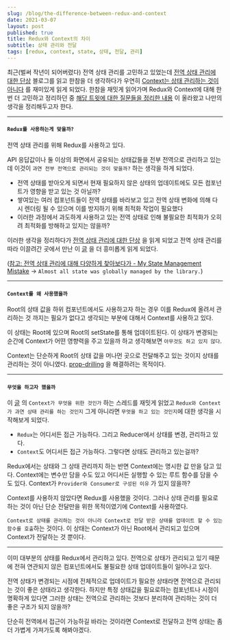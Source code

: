 ```yaml
---
slug: /blog/the-difference-between-redux-and-context
date: 2021-03-07
layout: post
published: true
title: Redux와 Context의 차이
subtitle: 상태 관리와 전달
tags: [redux, context, state, 상태, 전달, 관리]
---
```


최근(벌써 작년이 되어버렸다) 전역 상태 관리를 고민하고 있었는데 [전역 상태 관리에 대한 단상](https://jbee.io/react/thinking-about-global-state) 블로그를 읽고 한참을 더 생각하다가 우연히 [Context는 상태 관리하는 것이 아니다](https://twitter.com/acemarke/status/1347717322673414146) 를 재미있게 읽게 되었다. 한참을 재밋게 읽어가며 Redux와 Context에 대해 한번 더 고민하고 정리하던 중 [해당 트윗에 대한 질문들을 정리한 내용](https://blog.isquaredsoftware.com/2021/01/blogged-answers-why-react-context-is-not-a-state-management-tool-and-why-it-doesnt-replace-redux/) 이 올라왔고 나만의 생각을 정리해두고자 한다.

---

#### `Redux를 사용하는게 맞을까?`

전역 상태 관리를 위해 Redux를 사용하고 있다.

API 응답값이나 둘 이상의 화면에서 공유되는 상태값들을 전부 전역으로 관리하고 있는데 이것이 `과연 전부 전역으로 관리되는 것이 맞을까?` 하는 생각을 하게 되었다.

- 전역 상태를 받아오게 되면서 현재 필요하지 않은 상태의 업데이트에도 모든 컴포넌트가 영향을 받고 있는 것 아닐까?
- 쌓여있는 여러 컴포넌트들이 전역 상태를 바라보고 있고 전역 상태 변화에 의해 다시 렌더링 될 수 있으며 이를 방지하기 위해 최적화 작업이 필요했다
- 이러한 과정에서 과도하게 사용하고 있는 전역 상태로 인해 불필요한 최적화가 오히려 최적화를 방해하고 있지는 않을까?

이러한 생각을 정리하다가 [전역 상태 관리에 대한 단상](https://jbee.io/react/thinking-about-global-state) 을 읽게 되었고 전역 상태 관리를 따라 이끌려간 곳에서 만난 이 [글](https://twitter.com/acemarke/status/1347717322673414146) 을 더 흥미롭게 읽게 되었다.

([참고: 전역 상태 관리에 대해 다양하게 찾아보다가 - My State Management Mistake](https://epicreact.dev/my-state-management-mistake) → `Almost all state was globally managed by the library.`)

---

#### `Context를 왜 사용했을까`

Root의 상태 값을 하위 컴포넌트에서도 사용하고자 하는 경우 이를 Redux에 올려서 관리하는 것 까지는 필요가 없다고 생각되는 부분에 대해서 Context를 사용하고 있다.

이 상태는 Root에 있으며 Root의 setState를 통해 업데이트된다. 이 상태가 변경되는 순간에 Context가 어떤 영향력을 주고 있을까 하고 생각해보면 `아무것도 하고 있지 않다`.

Context는 단순하게 Root의 상태 값을 머나먼 곳으로 전달해주고 있는 것이지 상태를 관리하는 것이 아니였다. [prop-drilling](https://kentcdodds.com/blog/prop-drilling) 을 해결하려는 목적이다.

---

#### `무엇을 하고자 했을까`

이 [글](https://twitter.com/acemarke/status/1347717322673414146) 의 `Context가 무엇을 위한 것인가` 하는 스레드를 재밋게 읽었고 `Redux와 Context가 과연 상태 관리를 하는 것인지` 그게 아니라면 `무엇을 하고 있는 것인지`에 대한 생각을 시작해보게 되었다.

- `Redux`는 어디서든 접근 가능하다. 그리고 Reducer에서 상태를 변경, 관리하고 있다.
- `Context`도 어디서든 접근 가능하다. 그렇다면 상태도 관리하고 있는걸까?

Redux에서는 상태와 그 상태 관리까지 하는 반면 Context에는 명시한 값 만을 담고 있다. Context에는 변수만 담을 수도 있고 어디서든 실행할 수 있는 루트 함수를 담을 수도 있다. Context가 `Provider와 Consumer로 구성된 이유` 가 있지 않을까?

Context를 사용하지 않았다면 Redux를 사용했을 것이다. 그러나 상태 관리를 필요로 하는 것이 아닌 단순 전달만을 위한 목적이였기에 Context를 사용하였다.

`Context로 상태를 관리하는 것이 아니라 Context로 전달 받은 상태를 업데이트 할 수 있는 함수를 호출`하는 것이다. 이 상태는 Context가 아닌 Root에서 관리되고 있으며 Context가 전달하는 것 뿐이다.

---

이미 대부분의 상태를 Redux에서 관리하고 있다. 전역으로 상태가 관리되고 있기 때문에 전혀 연관되지 않은 컴포넌트에서도 불필요한 상태 업데이트들이 일어나고 있다.

전역 상태가 변경되는 시점에 전체적으로 업데이트가 필요한 상태라면 전역으로 관리되는 것이 좋은 상태라고 생각한다. 하지만 특정 상태값을 필요로하는 컴포넌트나 시점이 명확하게 있다면 그러한 상태는 전역으로 관리하는 것보다 분리하여 관리하는 것이 더 좋은 구조가 되지 않을까?

단순히 전역에서 접근이 가능하길 바라는 것이라면 Context로 전달하고 전역 상태는 좀 더 가볍게 가져가도록 해봐야겠다.
